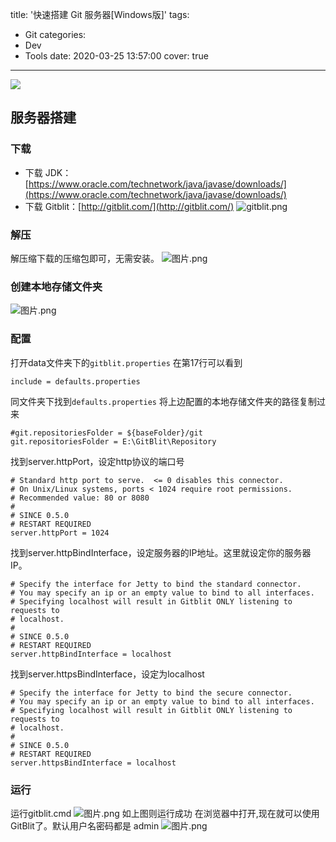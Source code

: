title: '快速搭建 Git 服务器[Windows版]'
tags:
  - Git
categories:
  - Dev
  - Tools
date: 2020-03-25 13:57:00
cover: true

---

![](http://q6pznk9ej.bkt.clouddn.com/img%20%2823%29.jpeg)
<!-- more -->
## 服务器搭建

### 下载
* 下载 JDK：[https://www.oracle.com/technetwork/java/javase/downloads/](https://www.oracle.com/technetwork/java/javase/downloads/)
* 下载 Gitblit：[http://gitblit.com/](http://gitblit.com/)
![gitblit.png](http://q6rnahf7l.bkt.clouddn.com/gitblit-download.png)

### 解压
解压缩下载的压缩包即可，无需安装。
![图片.png](http://q6rnahf7l.bkt.clouddn.com/gitblit-unzip.png)

### 创建本地存储文件夹
![图片.png](https://upload-images.jianshu.io/upload_images/12553249-a76cb14fde58df1d.png?imageMogr2/auto-orient/strip%7CimageView2/2/w/1240)

### 配置
打开data文件夹下的`gitblit.properties`
在第17行可以看到
```
include = defaults.properties
```
同文件夹下找到`defaults.properties`
将上边配置的本地存储文件夹的路径复制过来
```
#git.repositoriesFolder = ${baseFolder}/git
git.repositoriesFolder = E:\GitBlit\Repository
```
找到server.httpPort，设定http协议的端口号
```
# Standard http port to serve.  <= 0 disables this connector.
# On Unix/Linux systems, ports < 1024 require root permissions.
# Recommended value: 80 or 8080
#
# SINCE 0.5.0
# RESTART REQUIRED
server.httpPort = 1024
```
找到server.httpBindInterface，设定服务器的IP地址。这里就设定你的服务器IP。
```
# Specify the interface for Jetty to bind the standard connector.
# You may specify an ip or an empty value to bind to all interfaces.
# Specifying localhost will result in Gitblit ONLY listening to requests to
# localhost.
#
# SINCE 0.5.0
# RESTART REQUIRED
server.httpBindInterface = localhost
```

找到server.httpsBindInterface，设定为localhost
```
# Specify the interface for Jetty to bind the secure connector.
# You may specify an ip or an empty value to bind to all interfaces.
# Specifying localhost will result in Gitblit ONLY listening to requests to
# localhost.
#
# SINCE 0.5.0
# RESTART REQUIRED
server.httpsBindInterface = localhost
```

### 运行
运行gitblit.cmd
![图片.png](https://upload-images.jianshu.io/upload_images/12553249-6b503e5eb808e0e6.png?imageMogr2/auto-orient/strip%7CimageView2/2/w/1240)
如上图则运行成功
在浏览器中打开,现在就可以使用GitBlit了。默认用户名密码都是 admin
![图片.png](https://upload-images.jianshu.io/upload_images/12553249-fafa7b54defcb599.png?imageMogr2/auto-orient/strip%7CimageView2/2/w/1240)

